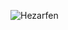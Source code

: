 ![Hezarfen](https://cdn.discordapp.com/attachments/1035948989536796743/1035993047823028284/Baslksz112_20221029220623.png)
